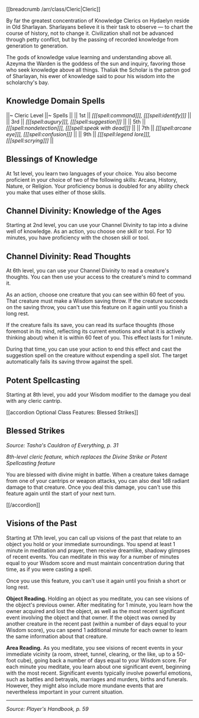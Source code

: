[[breadcrumb /arr/class/Cleric|Cleric]]

By far the greatest concentration of Knowledge Clerics on Hydaelyn reside in Old Sharlayan. Sharlayans believe it is their  task to observe — to chart the course of history, not to change it. Civilization shall not be advanced through petty conflict, but by the passing of recorded knowledge from generation to generation.

The gods of knowledge value learning and understanding above all. Azeyma the Warden is the goddess of the sun and inquiry, favoring those who seek knowledge above all things. Thaliak the Scholar is the patron god of Sharlayan, his ewer of knowledge said to pour his wisdom into the scholarchy's bay.

## Knowledge Domain Spells

||~ Cleric Level ||~ Spells ||
|| 1st || *[[[spell:command]]], [[[spell:identify]]]* ||
|| 3rd || *[[[spell:augury]]], [[[spell:suggestion]]]* ||
|| 5th || *[[[spell:nondetection]]], [[[spell:speak with dead]]]* ||
|| 7th || *[[[spell:arcane eye]]], [[[spell:confusion]]]* ||
|| 9th || *[[[spell:legend lore]]], [[[spell:scrying]]]* ||

## Blessings of Knowledge

At 1st level, you learn two languages of your choice. You also become proficient in your choice of two of the following skills: Arcana, History, Nature, or Religion. Your proficiency bonus is doubled for any ability check you make that uses either of those skills.

## Channel Divinity: Knowledge of the Ages

Starting at 2nd level, you can use your Channel Divinity to tap into a divine well of knowledge. As an action, you choose one skill or tool. For 10 minutes, you have proficiency with the chosen skill or tool.

## Channel Divinity: Read Thoughts

At 6th level, you can use your Channel Divinity to read a creature's thoughts. You can then use your access to the creature's mind to command it.

As an action, choose one creature that you can see within 60 feet of you. That creature must make a Wisdom saving throw. If the creature succeeds on the saving throw, you can't use this feature on it again until you finish a long rest.

If the creature fails its save, you can read its surface thoughts (those foremost in its mind, reflecting its current emotions and what it is actively thinking about) when it is within 60 feet of you. This effect lasts for 1 minute.

During that time, you can use your action to end this effect and cast the suggestion spell on the creature without expending a spell slot. The target automatically fails its saving throw against the spell.

## Potent Spellcasting

Starting at 8th level, you add your Wisdom modifier to the damage you deal with any cleric cantrip.

[[accordion Optional Class Features: Blessed Strikes]]

## Blessed Strikes

_Source: Tasha's Cauldron of Everything, p. 31_

_8th-level cleric feature, which replaces the Divine Strike or Potent Spellcasting feature_

You are blessed with divine might in battle. When a creature takes damage from one of your cantrips or weapon attacks, you can also deal 1d8 radiant damage to that creature. Once you deal this damage, you can't use this feature again until the start of your next turn.

[[/accordion]]

## Visions of the Past

Starting at 17th level, you can call up visions of the past that relate to an object you hold or your immediate surroundings. You spend at least 1 minute in meditation and prayer, then receive dreamlike, shadowy glimpses of recent events. You can meditate in this way for a number of minutes equal to your Wisdom score and must maintain concentration during that time, as if you were casting a spell.

Once you use this feature, you can't use it again until you finish a short or long rest.

**Object Reading.** Holding an object as you meditate, you can see visions of the object's previous owner. After meditating for 1 minute, you learn how the owner acquired and lost the object, as well as the most recent significant event involving the object and that owner. If the object was owned by another creature in the recent past (within a number of days equal to your Wisdom score), you can spend 1 additional minute for each owner to learn the same information about that creature.

**Area Reading.** As you meditate, you see visions of recent events in your immediate vicinity (a room, street, tunnel, clearing, or the like, up to a 50-foot cube), going back a number of days equal to your Wisdom score. For each minute you meditate, you learn about one significant event, beginning with the most recent. Significant events typically involve powerful emotions, such as battles and betrayals, marriages and murders, births and funerals. However, they might also include more mundane events that are nevertheless important in your current situation.

----

*Source: Player's Handbook, p. 59*

<script type="module">
    import {init_accordions} from "/static/js/common/utils.js";
    init_accordions();
</script>
